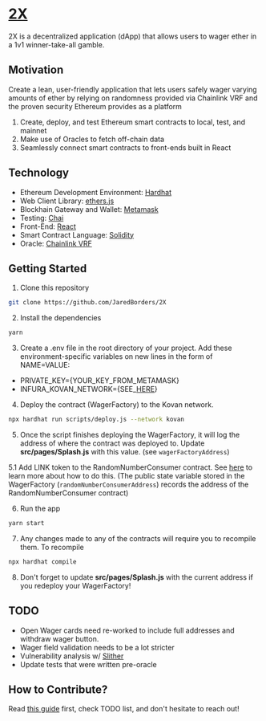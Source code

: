 # [2X](https://jaredborders.github.io/2X/)
2X is a decentralized application (dApp) that allows users to wager ether in a 1v1 winner-take-all gamble.

## Motivation
Create a lean, user-friendly application that lets users safely wager varying amounts of ether by relying on randomness provided via Chainlink VRF and the proven security Ethereum provides as a platform
1. Create, deploy, and test Ethereum smart contracts to local, test, and mainnet
2. Make use of Oracles to fetch off-chain data
3. Seamlessly connect smart contracts to front-ends built in React

## Technology
* Ethereum Development Environment: [Hardhat](https://hardhat.org)
* Web Client Library: [ethers.js](https://docs.ethers.io/v5/)
* Blockhain Gateway and Wallet: [Metamask](https://metamask.io)
* Testing: [Chai](https://www.chaijs.com)
* Front-End: [React](https://reactjs.org)
* Smart Contract Language: [Solidity](https://docs.soliditylang.org/en/v0.8.0/)
* Oracle: [Chainlink VRF](https://docs.chain.link/docs/chainlink-vrf)

## Getting Started
1. Clone this repository

```sh
git clone https://github.com/JaredBorders/2X 
```

2. Install the dependencies

```sh
yarn
```

3. Create a .env file in the root directory of your project. Add these environment-specific variables on new lines in the form of NAME=VALUE: 
* PRIVATE_KEY={YOUR_KEY_FROM_METAMASK}
* INFURA_KOVAN_NETWORK={SEE_[HERE](https://infura.io/)}

4. Deploy the contract (WagerFactory) to the Kovan network.

```sh
npx hardhat run scripts/deploy.js --network kovan
```

5. Once the script finishes deploying the WagerFactory, it will log the address of where the contract was deployed to. Update __src/pages/Splash.js__ with this value. (see `wagerFactoryAddress`)

5.1 Add LINK token to the RandomNumberConsumer contract. See [here](https://docs.chain.link/docs/fund-your-contract/) to learn more about how to do this. (The public state variable stored in the WagerFactory (`randomNumberConsumerAddress`) records the address of the RandomNumberConsumer contract)

6. Run the app

```sh
yarn start
```

7. Any changes made to any of the contracts will require you to recompile them. To recompile

```sh
npx hardhat compile
```

8. Don't forget to update __src/pages/Splash.js__ with the current address if you redeploy your WagerFactory!

## TODO
* Open Wager cards need re-worked to include full addresses and withdraw wager button. 
* Wager field validation needs to be a lot stricter
* Vulnerability analysis w/ [Slither](https://github.com/crytic/slither)
* Update tests that were written pre-oracle

## How to Contribute?
Read [this guide](https://opensource.guide/how-to-contribute/) first, check TODO list, and don't hesitate to reach out!
